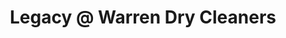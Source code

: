---
title: "Legacy @ Warren Dry Cleaners"
url: /frisco/legacy-an-warren-dry-cleaners/
shop: Wäscherei
---